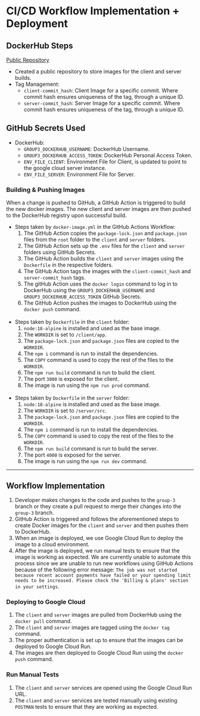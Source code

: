 # CI/CD Workflow Implementation + Deployment

## DockerHub Steps

<a href="https://hub.docker.com/repository/docker/liku45/assignment-2-agile-avengers/general"> Public Repository </a>

- Created a public repository to store images for the client and server builds.
- Tag Management:
  - `client-commit_hash`: Client Image for a specific commit. Where commit hash ensures uniqueness of the tag, through a unique ID.
  - `server-commit_hash`: Server Image for a specific commit. Where commit hash ensures uniqueness of the tag, through a unique ID.

## GitHub Secrets Used

- DockerHub:
  - `GROUP3_DOCKERHUB_USERNAME`: DockerHub Username.
  - `GROUP3_DOCKERHUB_ACCESS_TOKEN`: DockerHub Personal Access Token.
  - `ENV_FILE_CLIENT`: Environment File for Client, is updated to point to the google cloud server instance.
  - `ENV_FILE_SERVER`: Environment File for Server.

### Building & Pushing Images

When a change is pushed to GitHub, a GitHub Action is triggered to build the new docker images. The new client and server images are then pushed to the DockerHub registry upon successful build.

- Steps taken by `docker-image.yml` in the GitHub Actions Workflow:
    1. The GitHub Action copies the `package-lock.json` and `package.json` files from the `root` folder to the `client` and `server` folders.
    2. The GitHub Action sets up the `.env` files for the `client` and `server` folders using GitHub Secrets.
    3. The GitHub Action builds the `client` and `server` images using the `Dockerfile` in the respective folders.
    4. The GitHub Action tags the images with the `client-commit_hash` and `server-commit_hash` tags.
    5. The gitHub Action uses the `docker login` command to log in to DockerHub using the `GROUP3_DOCKERHUB_USERNAME` and `GROUP3_DOCKERHUB_ACCESS_TOKEN` GitHub Secrets.
    6. The GitHub Action pushes the images to DockerHub using the `docker push` command.
<br> </br>
- Steps taken by `Dockerfile` in the `client` folder:
    1. `node:18-alpine` is installed and used as the base image.
    2. The `WORKDIR` is set to `/client/app`.
    3. The `package-lock.json` and `package.json` files are copied to the `WORKDIR`.
    4. The `npm i` command is run to install the dependencies.
    5. The `COPY` command is used to copy the rest of the files to the `WORKDIR`.
    6. The `npm run build` command is run to build the client.
    7. The port `3000` is exposed for the client.
    8. The image is run using the `npm run prod` command.
<br> </br>
- Steps taken by `Dockerfile` in the `server` folder:
    1. `node:18-alpine` is installed and used as the base image.
    2. The `WORKDIR` is set to `/server/src`.
    3. The `package-lock.json` and `package.json` files are copied to the `WORKDIR`.
    4. The `npm i` command is run to install the dependencies.
    5. The `COPY` command is used to copy the rest of the files to the `WORKDIR`.
    6. The `npm run build` command is run to build the server.
    7. The port `4000` is exposed for the server.
    8. The image is run using the `npm run dev` command.

---

## Workflow Implementation

1. Developer makes changes to the code and pushes to the `group-3` branch or they create a pull request to merge their changes into the `group-3` branch.
2. GitHub Action is triggered and follows the aforementioned steps to create Docker images for the `client` and `server` and then pushes them to DockerHub.
3. When an image is deployed, we use Google Cloud Run to deploy the image to a cloud environment.
4. After the image is deployed, we run manual tests to ensure that the image is working as expected. We are currently unable to automate this process since we are unable to run new workflows using GitHub Actions because of the following error message: `The job was not started because recent account payments have failed or your spending limit needs to be increased. Please check the 'Billing & plans' section in your settings`.

### Deploying to Google Cloud

1. The `client` and `server` images are pulled from DockerHub using the `docker pull` command.
2. The `client` and `server` images are tagged using the `docker tag` command.
3. The proper authentication is set up to ensure that the images can be deployed to Google Cloud Run.
4. The images are then deployed to Google Cloud Run using the `docker push` command.

### Run Manual Tests

1. The `client` and `server` services are opened using the Google Cloud Run URL.
2. The `client` and `server` services are tested manually using existing `POSTMAN` tests  to ensure that they are working as expected.
